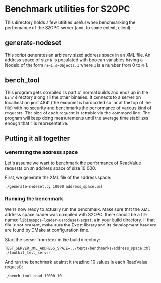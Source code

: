 # Benchmark utilities for S2OPC

This directory holds a few utilities useful when benchmarking the performance of
the S2OPC server (and, to some extent, client):

## generate-nodeset

This script generates an arbitrary sized address space in an XML file. An
address space of size `N` is populated with boolean variables having a NodeId of
the form `ns=1;s=Objects.I` where `I` is a number from 0 to `N`-1.

## bench_tool

This program gets compiled as part of normal builds and ends up in the `bin/`
directory along all the other binaries. It connects to a server on localhost on
port 4841 (the endpoint is hardcoded so far at the top of the file) with no
security and benchmarks the performance of various kind of requests. The size of
each request is settable via the command line. The program will keep doing
measurements until the average time stabilizes enough that it is representative.

## Putting it all together

### Generating the address space

Let's assume we want to benchmark the performance of ReadValue requests on an
address space of size 10 000.

First, we generate the XML file of the address space:

```
./generate-nodeset.py 10000 address_space.xml
```

### Running the benchmark

We're now ready to actually run the benchmark. Make sure that the XML address
space loader was compiled with S2OPC: there should be a file named
`libingopcs-loader-uanodeset-expat.a` in your build directory. If that file is
not present, make sure the Expat library and its development headers are found
by CMake at configuration time.

Start the server from `bin/` in the build directory:

```
TEST_SERVER_XML_ADDRESS_SPACE=../tests/benchmarks/address_space.xml ./toolkit_test_server
```

And run the benchmark against it (reading 10 values in each ReadValue request):

```
./bench_tool read 10000 10
```

